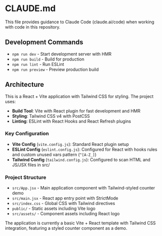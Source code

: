 # CLAUDE.md

This file provides guidance to Claude Code (claude.ai/code) when working with code in this repository.

## Development Commands

- `npm run dev` - Start development server with HMR
- `npm run build` - Build for production
- `npm run lint` - Run ESLint
- `npm run preview` - Preview production build

## Architecture

This is a React + Vite application with Tailwind CSS for styling. The project uses:

- **Build Tool**: Vite with React plugin for fast development and HMR
- **Styling**: Tailwind CSS v4 with PostCSS
- **Linting**: ESLint with React Hooks and React Refresh plugins

### Key Configuration

- **Vite Config** (`vite.config.js`): Standard React plugin setup
- **ESLint Config** (`eslint.config.js`): Configured for React with hooks rules and custom unused vars pattern (`^[A-Z_]`)
- **Tailwind Config** (`tailwind.config.js`): Configured to scan HTML and JS/JSX files in src/

### Project Structure

- `src/App.jsx` - Main application component with Tailwind-styled counter demo
- `src/main.jsx` - React app entry point with StrictMode
- `src/index.css` - Global CSS with Tailwind directives
- `public/` - Static assets including Vite logo
- `src/assets/` - Component assets including React logo

The application is currently a basic Vite + React template with Tailwind CSS integration, featuring a styled counter component as a demo.